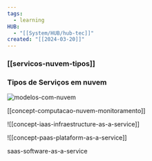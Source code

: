 ```yaml
---
tags:
  - learning
HUB:
  - "[[System/HUB/hub-tec]]"
created: "[[2024-03-20]]"
---
```

### [[servicos-nuvem-tipos]]

### Tipos de Serviços em nuvem 

![modelos-com-nuvem](https://i.imgur.com/YllHEMq.png)

[[concept-computacao-nuvem-monitoramento]]

![[concept-iaas-infraestructure-as-a-service]]

![[concept-paas-plataform-as-a-service]]

saas-software-as-a-service



